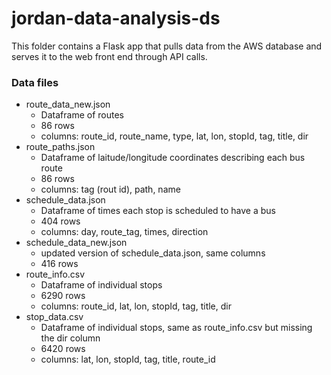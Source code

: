 # jordan-data-analysis-ds

This folder contains a Flask app that pulls data from the AWS database and serves it to the web front end through API calls.

### Data files

- route_data_new.json
  - Dataframe of routes
  - 86 rows
  - columns: route_id, route_name, type, lat, lon, stopId, tag, title, dir
- route_paths.json
  - Dataframe of laitude/longitude coordinates describing each bus route
  - 86 rows
  - columns: tag (rout id), path, name
- schedule_data.json
  - Dataframe of times each stop is scheduled to have a bus
  - 404 rows
  - columns: day, route_tag, times, direction
- schedule_data_new.json
  - updated version of schedule_data.json, same columns
  - 416 rows
- route_info.csv
  - Dataframe of individual stops
  - 6290 rows
  - columns: route_id, lat, lon, stopId, tag, title, dir
- stop_data.csv
  - Dataframe of individual stops, same as route_info.csv but missing the dir column
  - 6420 rows
  - columns: lat, lon, stopId, tag, title, route_id
